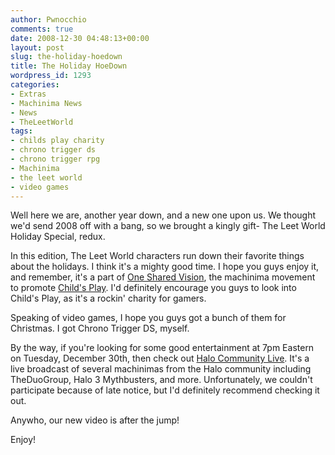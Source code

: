 ```yaml
---
author: Pwnocchio
comments: true
date: 2008-12-30 04:48:13+00:00
layout: post
slug: the-holiday-hoedown
title: The Holiday HoeDown
wordpress_id: 1293
categories:
- Extras
- Machinima News
- News
- TheLeetWorld
tags:
- childs play charity
- chrono trigger ds
- chrono trigger rpg
- Machinima
- the leet world
- video games
---
```


Well here we are, another year down, and a new one upon us. We thought we'd send 2008 off with a bang, so we brought a kingly gift- The Leet World Holiday Special, redux.

In this edition, The Leet World characters run down their favorite things about the holidays. I think it's a mighty good time. I hope you guys enjoy it, and remember, it's a part of [One Shared Vision](http://www.onesharedvision.com/), the machinima movement to promote [Child's Play](http://www.childsplaycharity.org). I'd definitely encourage you guys to look into Child's Play, as it's a rockin' charity for gamers.

Speaking of video games, I hope you guys got a bunch of them for Christmas. I got Chrono Trigger DS, myself.

By the way, if you're looking for some good entertainment at 7pm Eastern on Tuesday, December 30th, then check out [Halo Community Live](http://www.mogulus.com/halocommunitylive). It's a live broadcast of several machinimas from the Halo community including TheDuoGroup, Halo 3 Mythbusters, and more. Unfortunately, we couldn't participate because of late notice, but I'd definitely recommend checking it out.

Anywho, our new video is after the jump!

<!-- more -->



Enjoy!
